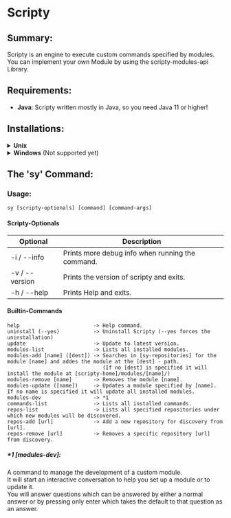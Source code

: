 # Scripty

## Summary:
Scripty is an engine to execute custom commands specified by modules.
You can implement your own Module by using the scripty-modules-api Library.


## Requirements:
- **Java**: Scripty written mostly in Java, so you need Java 11 or higher!

## Installations:

<details>
<summary><b>Unix</b></summary>

Simply use:
```
sudo curl -s https://raw.githubusercontent.com/1Programm/Scripty/master/install.sh | sudo bash
```

The installation will create a bash script in /usr/local/bin which is a default of the environment PATH variable.\
Because of that the name of that file there can then be used as a command to execute that file.


#### Options:
|Option|Description|
|---|---|
|[version]|Specifies what version you want to download. Check https://github.com/1Programm/Scripty/tree/master/releases for possible versions!|
|-i / --info|Prints debug info when installing Scripty.|

```
sudo curl -s https://raw.githubusercontent.com/1Programm/Scripty/master/install.sh | sudo bash -s -- [options]
```

#### On error:
If running the command tells you that the Java Runtime is not installed follow this link:
[https://stackoverflow.com/questions/12309253/sudo-java-command-not-found-after-exiting-from-root-user](https://stackoverflow.com/questions/12309253/sudo-java-command-not-found-after-exiting-from-root-user)

#### Scripty Home:
Default: ~/.scripty/

</details>

<details>
<summary><b>Windows</b> (Not supported yet)</summary>
Not supported yet!
</details>

## The 'sy' Command:

### Usage:
```
sy [scripty-optionals] [command] [command-args]
```

#### Scripty-Optionals
|Optional|Description|
|---|---|
|-i / --info|Prints more debug info when running the command.|
|-v / --version|Prints the version of scripty and exits.|
|-h / --help|Prints Help and exits.|

#### Builtin-Commands
```
help                        -> Help command.
uninstall (--yes)           -> Uninstall Scripty (--yes forces the uninstallation)
update                      -> Update to latest version.
modules-list                -> Lists all installed modules.
modules-add [name] ([dest]) -> Searches in [sy-repositories] for the module [name] and addes the module at the [dest] - path. 
                               (If no [dest] is specified it will install the module at [scripty-home]/modules/[name]/)
modules-remove [name]       -> Removes the module [name].
modules-update ([name])     -> Updates a module specified by [name]. If no name is specified it will update all installed modules.
modules-dev                 -> *1
commands-list               -> Lists all installed commands.
repos-list                  -> Lists all specified repositories under which new modules will be discovered.
repos-add [url]             -> Add a new repository for discovery from [url].
repos-remove [url]          -> Removes a specific repository [url] from discovery.
```

##### *1 [modules-dev]:
A command to manage the development of a custom module.\
It will start an interactive conversation to help you set up a module or to update it. \
You will answer questions which can be answered by either a normal answer or by pressing only enter which takes the default to that question as an answer.